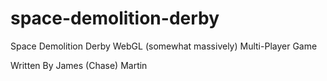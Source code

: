 space-demolition-derby
======================

Space Demolition Derby WebGL (somewhat massively) Multi-Player Game

Written By James (Chase) Martin
